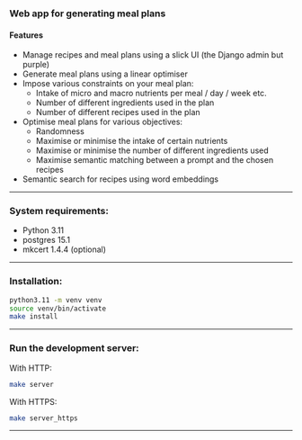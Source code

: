 ### Web app for generating meal plans

#### Features
- Manage recipes and meal plans using a slick UI (the Django admin but purple)
- Generate meal plans using a linear optimiser 
- Impose various constraints on your meal plan:
  - Intake of micro and macro nutrients per meal / day / week etc.
  - Number of different ingredients used in the plan
  - Number of different recipes used in the plan
- Optimise meal plans for various objectives:
  - Randomness
  - Maximise or minimise the intake of certain nutrients
  - Maximise or minimise the number of different ingredients used
  - Maximise semantic matching between a prompt and the chosen recipes
- Semantic search for recipes using word embeddings

---

### System requirements:
- Python 3.11
- postgres 15.1
- mkcert 1.4.4 (optional)

---

### Installation:

```bash
python3.11 -m venv venv
source venv/bin/activate
make install
```

---

### Run the development server:
With HTTP:
```bash
make server
```

With HTTPS:
```bash
make server_https
```

---
